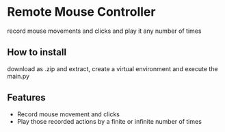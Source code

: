 # Remote Mouse Controller 
record mouse movements and clicks and play it any number of times

## How to install
download as .zip and extract, create a virtual environment and execute the main.py

## Features
- Record mouse movement and clicks
- Play those recorded actions by a finite or infinite number of times
